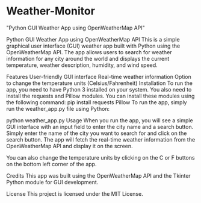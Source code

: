 # Weather-Monitor
 "Python GUI Weather App using OpenWeatherMap API"
 
 Python GUI Weather App using OpenWeatherMap API
This is a simple graphical user interface (GUI) weather app built with Python using the OpenWeatherMap API. The app allows users to search for weather information for any city around the world and displays the current temperature, weather description, humidity, and wind speed.

Features
User-friendly GUI interface
Real-time weather information
Option to change the temperature units (Celsius/Fahrenheit)
Installation
To run the app, you need to have Python 3 installed on your system. You also need to install the requests and Pillow modules. You can install these modules using the following command:
pip install requests Pillow
To run the app, simply run the weather_app.py file using Python:


python weather_app.py
Usage
When you run the app, you will see a simple GUI interface with an input field to enter the city name and a search button. Simply enter the name of the city you want to search for and click on the search button. The app will fetch the real-time weather information from the OpenWeatherMap API and display it on the screen.

You can also change the temperature units by clicking on the C or F buttons on the bottom left corner of the app.

Credits
This app was built using the OpenWeatherMap API and the Tkinter Python module for GUI development.

License
This project is licensed under the MIT License.
